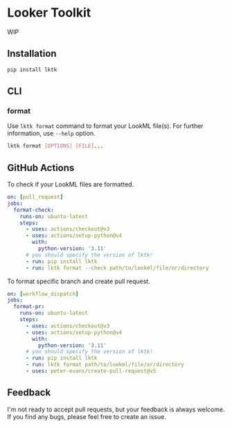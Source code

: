 # Looker Toolkit
WIP

## Installation
```sh
pip install lktk
```

## CLI
### format
Use `lktk format` command to format your LookML file(s).
For further information, use `--help` option.

```sh
lktk format [OPTIONS] [FILE]...
```

## GitHub Actions
To check if your LookML files are formatted.

```yaml
on: [pull_request]
jobs:
  format-check:
    runs-on: ubuntu-latest
    steps:
      - uses: actions/checkout@v3
      - uses: actions/setup-python@v4
        with:
          python-version: '3.11'
      # you should specify the version of lktk!
      - run: pip install lktk
      - run: lktk format --check path/to/lookml/file/or/directory
```

To format specific branch and create pull request.

```yaml
on: [workflow_dispatch]
jobs:
  format-pr:
    runs-on: ubuntu-latest
    steps:
      - uses: actions/checkout@v3
      - uses: actions/setup-python@v4
        with:
          python-version: '3.11'
      # you should specify the version of lktk!
      - run: pip install lktk
      - run: lktk format path/to/lookml/file/or/directory
      - uses: peter-evans/create-pull-request@v5
```

## Feedback
I'm not ready to accept pull requests, but your feedback is always welcome.
If you find any bugs, please feel free to create an issue.
